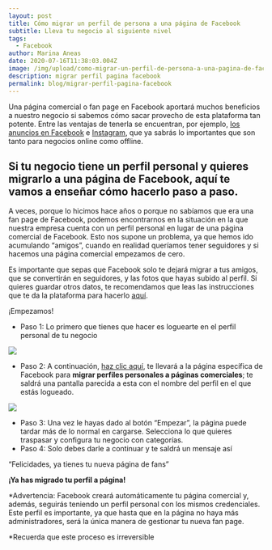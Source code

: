 ```yaml
---
layout: post
title: Cómo migrar un perfil de persona a una página de Facebook
subtitle: Lleva tu negocio al siguiente nivel
tags:
  - Facebook
author: Marina Aneas
date: 2020-07-16T11:38:03.004Z
image: /img/upload/como-migrar-un-perfil-de-persona-a-una-pagina-de-facebook.png
description: migrar perfil pagina facebook
permalink: blog/migrar-perfil-pagina-facebook
---
```

Una página comercial o fan page en Facebook aportará muchos beneficios a nuestro negocio si sabemos cómo sacar provecho de esta plataforma tan potente. Entre las ventajas de tenerla se encuentran, por ejemplo, [los anuncios en Facebook](https://supertu.es/servicios/publicidad-en-facebook/) e [Instagram](https://supertu.es/servicios/publicidad-en-instagram/), que ya sabrás lo importantes que son tanto para negocios online como offline.

## Si tu negocio tiene un perfil personal y quieres migrarlo a una página de Facebook, aquí te vamos a enseñar cómo hacerlo paso a paso.

A veces, porque lo hicimos hace años o porque no sabíamos que era una fan page de Facebook, podemos encontrarnos en la situación en la que nuestra empresa cuenta con un perfil personal en lugar de una página comercial de Facebook. Esto nos supone un problema, ya que hemos ido acumulando “amigos”, cuando en realidad queríamos tener seguidores y si hacemos una página comercial empezamos de cero.

Es importante que sepas que Facebook solo te dejará migrar a tus amigos, que se convertirán en seguidores, y las fotos que hayas subido al perfil. Si quieres guardar otros datos, te recomendamos que leas las instrucciones que te da la plataforma para hacerlo [aquí](https://www.facebook.com/help/1701730696756992?page=18830).

¡Empezamos!

* Paso 1: Lo primero que tienes que hacer es loguearte en el perfil personal de tu negocio

![](https://lh5.googleusercontent.com/kOEpyI9Jl0s4KOYtqJ-BIZ5VzS7zSuhL7mm3buQyvgaojHsGEahom7T4G_n7X6Fm2dj-cTv-ii74UqLBZ-PBHxsREoDyK3M3IzQlezpG8Ghh6N3_1YTDWpAdJEuQtBPYLDz7pP0c)

* Paso 2: A continuación, [haz clic aquí](https://www.facebook.com/pages/create/migrate/), te llevará a la página específica de Facebook para **migrar perfiles personales a páginas comerciales**; te saldrá una pantalla parecida a esta con el nombre del perfil en el que estás logueado.

![](https://lh6.googleusercontent.com/g3kmZJ8zZZzcI2RYMTN01omhryZbVVCXhlVGMi6KialCPBOmp2Qv7fyiKqArJqrgtp14XtDgrIS5GRYPgPl7g9WZ9uZjLrg-f2az-Lm1AVmBF6_dcQU7Zxr6LrJDGG0oNE2swPUf)

* Paso 3: Una vez le hayas dado al botón “Empezar”, la página puede tardar más de lo normal en cargarse. Selecciona lo que quieres traspasar y configura tu negocio con categorías.
* Paso 4: Solo debes darle a continuar y te saldrá un mensaje así

“Felicidades, ya tienes tu nueva página de fans”

**¡Ya has migrado tu perfil a página!**

\*Advertencia: Facebook creará automáticamente tu página comercial y, además, seguirás teniendo un perfil personal con los mismos credenciales. Este perfil es importante, ya que hasta que en la página no haya más administradores, será la única manera de gestionar tu nueva fan page.

\*Recuerda que este proceso es irreversible